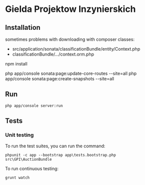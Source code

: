 Gielda Projektow Inzynierskich
=======================

Installation
------------

sometimes problems with downloading with composer classes:
 - src/application/sonata/classificationBundle/entity/Context.php
 - classificationBundle/.../context.orm.php

npm install

php app/console sonata:page:update-core-routes --site=all
php app/console sonata:page:create-snapshots --site=all

Run
---

    php app/console server:run

Tests
-----

### Unit testing

To run the test suites, you can run the command:

    phpunit -c app --bootstrap app\tests.bootstrap.php src\GPI\AuctionBundle

To run continuous testing:

    grunt watch

